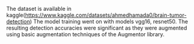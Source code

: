 The dataset is available in kaggle(https://www.kaggle.com/datasets/ahmedhamada0/brain-tumor-detection)
The model training went on with models vgg16, resnet50.
The resulting detection accuracies were significant as they were augmented using basic augmentation techniques of the Augmentor library.

